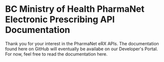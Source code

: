 # BC Ministry of Health PharmaNet Electronic Prescribing API Documentation

Thank you for your interest in the PharmaNet eRX APIs. The documentation found here on GitHub will eventually be availabe on our Developer's Portal. For now, feel free to read the documentation here.
